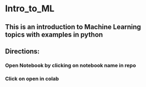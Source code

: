 # Intro_to_ML
## This is an introduction to Machine Learning topics with examples in python

## Directions:
### Open Notebook by clicking on notebook name in repo 
### Click on open in colab

